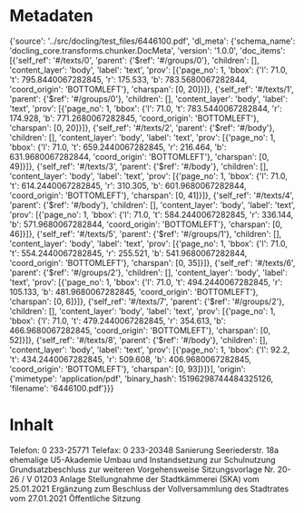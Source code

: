 # Metadaten
{'source': '../src/docling/test_files/6446100.pdf', 'dl_meta': {'schema_name': 'docling_core.transforms.chunker.DocMeta', 'version': '1.0.0', 'doc_items': [{'self_ref': '#/texts/0', 'parent': {'$ref': '#/groups/0'}, 'children': [], 'content_layer': 'body', 'label': 'text', 'prov': [{'page_no': 1, 'bbox': {'l': 71.0, 't': 795.8440067282845, 'r': 175.533, 'b': 783.5680067282844, 'coord_origin': 'BOTTOMLEFT'}, 'charspan': [0, 20]}]}, {'self_ref': '#/texts/1', 'parent': {'$ref': '#/groups/0'}, 'children': [], 'content_layer': 'body', 'label': 'text', 'prov': [{'page_no': 1, 'bbox': {'l': 71.0, 't': 783.5440067282844, 'r': 174.928, 'b': 771.2680067282845, 'coord_origin': 'BOTTOMLEFT'}, 'charspan': [0, 20]}]}, {'self_ref': '#/texts/2', 'parent': {'$ref': '#/body'}, 'children': [], 'content_layer': 'body', 'label': 'text', 'prov': [{'page_no': 1, 'bbox': {'l': 71.0, 't': 659.2440067282845, 'r': 216.464, 'b': 631.9680067282844, 'coord_origin': 'BOTTOMLEFT'}, 'charspan': [0, 49]}]}, {'self_ref': '#/texts/3', 'parent': {'$ref': '#/body'}, 'children': [], 'content_layer': 'body', 'label': 'text', 'prov': [{'page_no': 1, 'bbox': {'l': 71.0, 't': 614.2440067282845, 'r': 310.305, 'b': 601.9680067282844, 'coord_origin': 'BOTTOMLEFT'}, 'charspan': [0, 41]}]}, {'self_ref': '#/texts/4', 'parent': {'$ref': '#/body'}, 'children': [], 'content_layer': 'body', 'label': 'text', 'prov': [{'page_no': 1, 'bbox': {'l': 71.0, 't': 584.2440067282845, 'r': 336.144, 'b': 571.9680067282844, 'coord_origin': 'BOTTOMLEFT'}, 'charspan': [0, 46]}]}, {'self_ref': '#/texts/5', 'parent': {'$ref': '#/groups/1'}, 'children': [], 'content_layer': 'body', 'label': 'text', 'prov': [{'page_no': 1, 'bbox': {'l': 71.0, 't': 554.2440067282845, 'r': 255.521, 'b': 541.9680067282844, 'coord_origin': 'BOTTOMLEFT'}, 'charspan': [0, 35]}]}, {'self_ref': '#/texts/6', 'parent': {'$ref': '#/groups/2'}, 'children': [], 'content_layer': 'body', 'label': 'text', 'prov': [{'page_no': 1, 'bbox': {'l': 71.0, 't': 494.2440067282845, 'r': 105.133, 'b': 481.9680067282845, 'coord_origin': 'BOTTOMLEFT'}, 'charspan': [0, 6]}]}, {'self_ref': '#/texts/7', 'parent': {'$ref': '#/groups/2'}, 'children': [], 'content_layer': 'body', 'label': 'text', 'prov': [{'page_no': 1, 'bbox': {'l': 71.0, 't': 479.2440067282845, 'r': 354.613, 'b': 466.9680067282845, 'coord_origin': 'BOTTOMLEFT'}, 'charspan': [0, 52]}]}, {'self_ref': '#/texts/8', 'parent': {'$ref': '#/body'}, 'children': [], 'content_layer': 'body', 'label': 'text', 'prov': [{'page_no': 1, 'bbox': {'l': 92.2, 't': 434.2440067282845, 'r': 509.608, 'b': 406.9680067282845, 'coord_origin': 'BOTTOMLEFT'}, 'charspan': [0, 93]}]}], 'origin': {'mimetype': 'application/pdf', 'binary_hash': 15196298744484325126, 'filename': '6446100.pdf'}}}

# Inhalt
Telefon: 0 233-25771
Telefax: 0 233-20348
Sanierung Seeriederstr. 18a ehemalige U5-Akademie
Umbau und Instandsetzung zur Schulnutzung
Grundsatzbeschluss zur weiteren Vorgehensweise
Sitzungsvorlage Nr. 20-26 / V 01203
Anlage
Stellungnahme der Stadtkämmerei (SKA) vom 25.01.2021
Ergänzung zum Beschluss der Vollversammlung des Stadtrates vom 27.01.2021 Öffentliche Sitzung